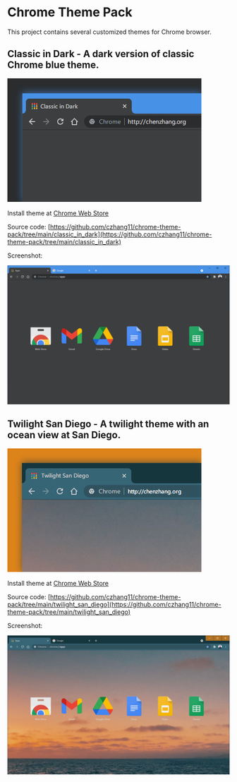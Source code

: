 # Chrome Theme Pack

This project contains several customized themes for Chrome browser.


## Classic in Dark - A dark version of classic Chrome blue theme.

![classic_in_dark-tile](./classic_in_dark/classic_in_dark-tile.png)

Install theme at [Chrome Web Store](https://chrome.google.com/webstore/detail/classic_in_dark/ilbiklogjdhcbejjklhhcmaegbmndpln?hl=en-US)

Source code: [https://github.com/czhang11/chrome-theme-pack/tree/main/classic_in_dark](https://github.com/czhang11/chrome-theme-pack/tree/main/classic_in_dark)

Screenshot:

![classic_in_dark-screenshot](./classic_in_dark/classic_in_dark-screenshot.png)


## Twilight San Diego - A twilight theme with an ocean view at San Diego.

![twilight_san_diego-tile](./twilight_san_diego/twilight_san_diego-tile.png)

Install theme at [Chrome Web Store](https://chrome.google.com/webstore/detail/twilight_san_diego/ggegcpgjkliifijpnfnmlgjmcjmidaec?hl=en-US)

Source code: [https://github.com/czhang11/chrome-theme-pack/tree/main/twilight_san_diego](https://github.com/czhang11/chrome-theme-pack/tree/main/twilight_san_diego)

Screenshot:

![twilight_san_diego-screenshot](./twilight_san_diego/twilight_san_diego-screenshot.png)
